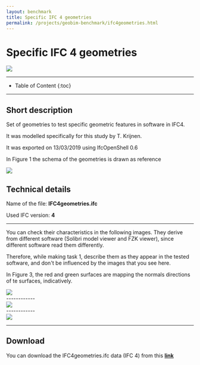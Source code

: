 ```yaml
---
layout: benchmark
title: Specific IFC 4 geometries
permalink: /projects/geobim-benchmark/ifc4geometries.html
---
```


<h1>Specific IFC 4 geometries</h1>

<div class="row">
  <div class="col-sm-12 col-xs-12"><img class="img-responsive" src="{{ "/projects/geobim-benchmark/img/IFC4geometries-Fig1.gif" }}"></div>
</div>

- - -

* Table of Content
{:toc}

- - -

## Short description

Set of geometries to test specific geometric features in software in IFC4.

It was modelled specifically for this study by T. Krijnen.

It was exported on 13/03/2019 using IfcOpenShell 0.6

In Figure 1 the schema of the geometries is drawn as reference

<div class="row">
  <div class="col-sm-12 col-xs-12"><img class="img-responsive" src="{{ "/projects/geobim-benchmark/img/IFC4geometries-positions.gif" }}" style="max-height: 300px"></div>
</div>

## Technical details

Name of the file: <strong>IFC4geometries.ifc</strong>

Used IFC version:  **4**

------------------

You can check their characteristics in the following images. They derive from different software (Solibri model viewer and FZK viewer), since different software read them differently.

Therefore, while making task 1, describe them as they appear in the tested software, and don't be influenced by the images that you see here.

In Figure 3, the red and green surfaces are mapping the normals directions of te surfaces, indicatively.

<div class="row">
	<img class="img-responsive" src="{{ "/projects/geobim-benchmark/img/IFC4geometries-Fig2.gif" }}" >
</div>
------------
<div class="row">
	<img class="img-responsive" src="{{ "/projects/geobim-benchmark/img/IFC4geometries-Fig3.gif" }}" >
</div>
------------
<div class="row">
	<img class="img-responsive" src="{{ "/projects/geobim-benchmark/img/IFC4geometries-Fig4.gif" }}"  >
</div>

--------------------------
## Download

You can download the IFC4geometries.ifc data (IFC 4) from this [**link**](https://www.dropbox.com/s/9adwrn1ubwwnr4p/IFCgeometries_IFC4.ifc?dl=0)